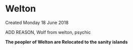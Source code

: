 # Welton
Created Monday 18 June 2018

ADD REASON, Wolf from welton, psychic


**The peopler of Welton are Relocated to the sanity islands**

